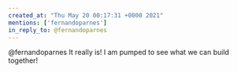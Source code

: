 ```yaml
---
created_at: "Thu May 20 00:17:31 +0000 2021"
mentions: ['fernandoparnes']
in_reply_to: @fernandoparnes
---
```


@fernandoparnes It really is! I am pumped to see what we can build together!